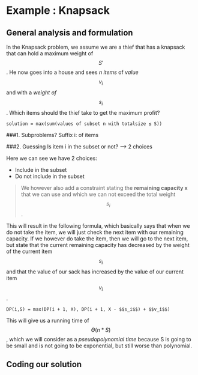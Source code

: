 # Example : Knapsack
## General analysis and formulation
In the Knapsack problem, we assume we are a thief that has a knapsack that can hold a maximum weight of $$S'$$. He now goes into a house and sees *n items* of *value $$v_i$$* and with a *weight of $$s_i$$*. Which items should the thief take to get the maximum profit?

```
solution = max(sum(values of subset n with totalsize ≤ S))
```

###1. Subproblems?
Suffix i: of items

###2. Guessing
Is item i in the subset or not? --> 2 choices

Here we can see we have 2 choices:
* Include in the subset
* Do not include in the subset

> We however also add a constraint stating the **remaining capacity x** that we can use and which we can not exceed the total weight $$s_i$$.

This will result in the following formula, which basically says that when we do not take the item, we will just check the next item with our remaining capacity. If we however do take the item, then we will go to the next item, but state that the current remaining capacity has decreased by the weight of the current item $$s_i$$ and that the value of our sack has increased by the value of our current item $$v_i$$.

```
DP(i,S) = max(DP(i + 1, X), DP(i + 1, X - $$s_i$$) + $$v_i$$)
```

This will give us a running time of $$Θ(n * S)$$, which we will consider as a *pseudopolynomial time* because S is going to be small and is not going to be exponential, but still worse than polynomial.
## Coding our solution